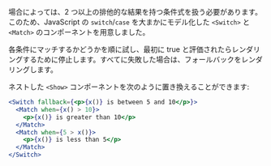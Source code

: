 場合によっては、2 つ以上の排他的な結果を持つ条件式を扱う必要があります。このため、JavaScript の `switch`/`case` を大まかにモデル化した `<Switch>` と `<Match>` のコンポーネントを用意しました。

各条件にマッチするかどうかを順に試し、最初に true と評価されたらレンダリングするために停止します。すべてに失敗した場合は、フォールバックをレンダリングします。

ネストした `<Show>` コンポーネントを次のように置き換えることができます:

```jsx
<Switch fallback={<p>{x()} is between 5 and 10</p>}>
  <Match when={x() > 10}>
    <p>{x()} is greater than 10</p>
  </Match>
  <Match when={5 > x()}>
    <p>{x()} is less than 5</p>
  </Match>
</Switch>
```
